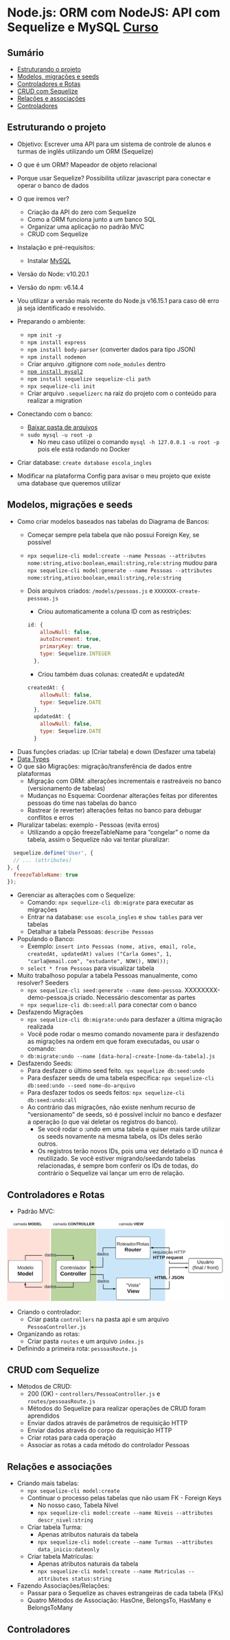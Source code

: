 # Node.js: ORM com NodeJS: API com Sequelize e MySQL [Curso](https://cursos.alura.com.br/course/orm-nodejs-api-sequelize-mysql)

## Sumário

- [Estruturando o projeto](#estruturando-o-projeto)
- [Modelos, migrações e seeds](#modelos-migrações-e-seeds)
- [Controladores e Rotas](#controladores-e-rotas)
- [CRUD com Sequelize](#crud-com-sequelize)
- [Relações e associações](#relações-e-associações)
- [Controladores](#controladores)

## Estruturando o projeto
- Objetivo: Escrever uma API para um sistema de controle de alunos e turmas de inglês utilizando um ORM (Sequelize) 
- O que é um ORM? Mapeador de objeto relacional 
- Porque usar Sequelize? Possibilita utilizar javascript para conectar e operar o banco de dados
- O que iremos ver?
  - Criação da API do zero com Sequelize
  - Como a ORM funciona junto a um banco SQL
  - Organizar uma aplicação no padrão MVC
  - CRUD com Sequelize
- Instalação e pré-requisitos:
  - Instalar [MySQL](https://www.mysql.com/downloads/)
- Versão do Node: v10.20.1
- Versão do npm: v6.14.4
- Vou utilizar a versão mais recente do Node.js v16.15.1 para caso dê erro já seja identificado e resolvido.
- Preparando o ambiente:
  - `npm init -y`
  - `npm install express`
  - `npm install body-parser` (converter dados para tipo JSON)
  - `npm install nodemon`
  - Criar arquivo .gitignore com `node_modules` dentro
  - [`npm install mysql2`](https://sequelize.org/docs/v6/getting-started/)
  - `npm install sequelize sequelize-cli path`
  - `npx sequelize-cli init`
  - Criar arquivo `.sequelizerc` na raiz do projeto com o conteúdo para realizar a migration
- Conectando com o banco: 
  - [Baixar pasta de arquivos](https://codeload.github.com/alura-cursos/orm-sequelize-projeto/zip/refs/heads/aula-0)
  - `sudo mysql -u root -p`
    - No meu caso utilizei o comando `mysql -h 127.0.0.1 -u root -p` pois ele está rodando no Docker

- Criar database: `create database escola_ingles`
- Modificar na plataforma Config para avisar o meu projeto que existe uma database que queremos utilizar

## Modelos, migrações e seeds
- Como criar modelos baseados nas tabelas do Diagrama de Bancos:
  - Começar sempre pela tabela que não possui Foreign Key, se possível
  - `npx sequelize-cli model:create --name Pessoas --attributes nome:string,ativo:boolean,email:string,role:string` mudou para `npx sequelize-cli model:generate --name Pessoas --attributes nome:string,ativo:boolean,email:string,role:string`
  - Dois arquivos criados: `/models/pessoas.js` e `XXXXXXX-create-pessoas.js`
    - Criou automaticamente a coluna ID com as restrições:
    ````javascript
    id: {
        allowNull: false,
        autoIncrement: true,
        primaryKey: true,
        type: Sequelize.INTEGER
      },
    ````
    - Criou também duas colunas: createdAt e updatedAt

    ````javascript
    createdAt: {
        allowNull: false,
        type: Sequelize.DATE
      },
      updatedAt: {
        allowNull: false,
        type: Sequelize.DATE
      }
      ````
- Duas funções criadas: up (Criar tabela) e down (Desfazer uma tabela)
- [Data Types](https://sequelize.org/docs/v6/core-concepts/model-basics/#data-types)
- O que são Migrações: migração/transferência de dados entre plataformas
  - Migração com ORM: alterações incrementais e rastreáveis no banco (versionamento de tabelas)
  - Mudanças no Esquema: Coordenar alterações feitas por diferentes pessoas do time nas tabelas do banco
  - Rastrear (e reverter) alterações feitas no banco para debugar conflitos e erros
- Pluralizar tabelas: exemplo - Pessoas (evita erros)
  - Utilizando a opção freezeTableName para “congelar” o nome da tabela, assim o Sequelize não vai tentar pluralizar:

````javascript
  sequelize.define('User', {
  // ... (attributes)
}, {
  freezeTableName: true
});
````
- Gerenciar as alterações com o Sequelize:
  - Comando: `npx sequelize-cli db:migrate` para executar as migrações
  - Entrar na database: `use escola_ingles` e `show tables` para ver tabelas
  - Detalhar a tabela Pessoas: `describe Pessoas`
- Populando o Banco:
  - Exemplo: `insert into Pessoas (nome, ativo, email, role, createdAt, updatedAt) values ("Carla Gomes", 1, "carla@email.com", "estudante", NOW(), NOW());`
  - `select * from Pessoas` para visualizar tabela
- Muito trabalhoso popular a tabela Pessoas manualmente, como resolver? Seeders
  - `npx sequelize-cli seed:generate --name demo-pessoa`. XXXXXXXX-demo-pessoa.js criado. Necessário descomentar as partes
  - `npx sequelize-cli db:seed:all` para conectar com o banco
- Desfazendo Migrações 
  - `npx sequelize-cli db:migrate:undo` para desfazer a última migração realizada
  - Você pode rodar o mesmo comando novamente para ir desfazendo as migrações na ordem em que foram executadas, ou usar o comando:
  - `db:migrate:undo --name [data-hora]-create-[nome-da-tabela].js`
- Desfazendo Seeds:
  - Para desfazer o último seed feito. `npx sequelize db:seed:undo`
  - Para desfazer seeds de uma tabela específica: `npx sequelize-cli db:seed:undo --seed nome-do-arquivo`
  - Para desfazer todos os seeds feitos: `npx sequelize-cli db:seed:undo:all`
  - Ao contrário das migrações, não existe nenhum recurso de “versionamento” de seeds, só é possível incluir no banco e desfazer a operação (o que vai deletar os registros do banco).
    - Se você rodar o :undo em uma tabela e quiser mais tarde utilizar os seeds novamente na mesma tabela, os IDs deles serão outros.
    - Os registros terão novos IDs, pois uma vez deletado o ID nunca é reutilizado. Se você estiver migrando/seedando tabelas relacionadas, é sempre bom conferir os IDs de todas, do contrário o Sequelize vai lançar um erro de relação.

## Controladores e Rotas

- Padrão MVC:

<img src='./mvc.PNG'>

- Criando o controlador:
  - Criar pasta `controllers` na pasta api e um arquivo `PessoaController.js` 
- Organizando as rotas:
  - Criar pasta `routes` e um arquivo `index.js`
- Definindo a primeira rota: `pessoasRoute.js`
## CRUD com Sequelize

- Métodos de CRUD:
  - 200 (OK) - `controllers/PessoaController.js` e `routes/pessoasRoute.js`
  - Métodos do Sequelize para realizar operações de CRUD foram aprendidos
  - Enviar dados através de parâmetros de requisição HTTP
  - Enviar dados através do corpo da requisição HTTP
  - Criar rotas para cada operação
  - Associar as rotas a cada método do controlador Pessoas

## Relações e associações
- Criando mais tabelas: 
  - `npx sequelize-cli model:create`
  - Continuar o processo pelas tabelas que não usam FK - Foreign Keys
    - No nosso caso, Tabela Nível
    - `npx sequelize-cli model:create --name Niveis --attributes descr_nivel:string`
  - Criar tabela Turma:
    - Apenas atributos naturais da tabela
    - `npx sequelize-cli model:create --name Turmas --attributes data_inicio:dateonly`
  - Criar tabela Matrículas:
    - Apenas atributos naturais da tabela
    - `npx sequelize-cli model:create --name Matriculas --attributes status:string`
- Fazendo Associações/Relações:
  - Passar para o Sequelize as chaves estrangeiras de cada tabela (FKs)
  - Quatro Métodos de Associação: HasOne, BelongsTo, HasMany e BelongsToMany
## Controladores